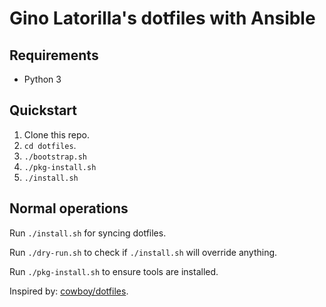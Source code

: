 # Gino Latorilla's dotfiles with Ansible

## Requirements

- Python 3

## Quickstart

1. Clone this repo.
2. `cd dotfiles`.
3. `./bootstrap.sh`
4. `./pkg-install.sh`
5. `./install.sh`

## Normal operations

Run `./install.sh` for syncing dotfiles.

Run `./dry-run.sh` to check if `./install.sh` will override anything.

Run `./pkg-install.sh` to ensure tools are installed.

Inspired by: [cowboy/dotfiles](https://github.com/cowboy/dotfiles).
